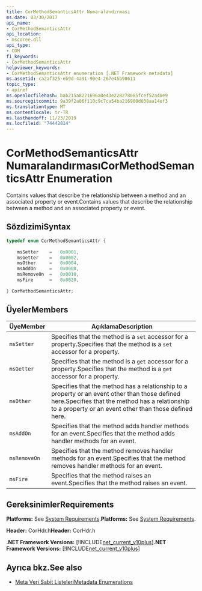```yaml
---
title: CorMethodSemanticsAttr Numaralandırması
ms.date: 03/30/2017
api_name:
- CorMethodSemanticsAttr
api_location:
- mscoree.dll
api_type:
- COM
f1_keywords:
- CorMethodSemanticsAttr
helpviewer_keywords:
- CorMethodSemanticsAttr enumeration [.NET Framework metadata]
ms.assetid: ca2af325-eb9d-4a91-90e4-267e45b98611
topic_type:
- apiref
ms.openlocfilehash: bab215a8221696a0e43e228278085fcef52a40e9
ms.sourcegitcommit: 9a39f2a06f110c9c7ca54ba216900d038aa14ef3
ms.translationtype: MT
ms.contentlocale: tr-TR
ms.lasthandoff: 11/23/2019
ms.locfileid: "74442814"
---
```

# <a name="cormethodsemanticsattr-enumeration"></a><span data-ttu-id="6e187-102">CorMethodSemanticsAttr Numaralandırması</span><span class="sxs-lookup"><span data-stu-id="6e187-102">CorMethodSemanticsAttr Enumeration</span></span>
<span data-ttu-id="6e187-103">Contains values that describe the relationship between a method and an associated property or event.</span><span class="sxs-lookup"><span data-stu-id="6e187-103">Contains values that describe the relationship between a method and an associated property or event.</span></span>  
  
## <a name="syntax"></a><span data-ttu-id="6e187-104">Sözdizimi</span><span class="sxs-lookup"><span data-stu-id="6e187-104">Syntax</span></span>  
  
```cpp  
typedef enum CorMethodSemanticsAttr {  
  
    msSetter    =   0x0001,  
    msGetter    =   0x0002,  
    msOther     =   0x0004,  
    msAddOn     =   0x0008,  
    msRemoveOn  =   0x0010,  
    msFire      =   0x0020,  
  
} CorMethodSemanticsAttr;  
```  
  
## <a name="members"></a><span data-ttu-id="6e187-105">Üyeler</span><span class="sxs-lookup"><span data-stu-id="6e187-105">Members</span></span>  
  
|<span data-ttu-id="6e187-106">Üye</span><span class="sxs-lookup"><span data-stu-id="6e187-106">Member</span></span>|<span data-ttu-id="6e187-107">Açıklama</span><span class="sxs-lookup"><span data-stu-id="6e187-107">Description</span></span>|  
|------------|-----------------|  
|`msSetter`|<span data-ttu-id="6e187-108">Specifies that the method is a `set` accessor for a property.</span><span class="sxs-lookup"><span data-stu-id="6e187-108">Specifies that the method is a `set` accessor for a property.</span></span>|  
|`msGetter`|<span data-ttu-id="6e187-109">Specifies that the method is a `get` accessor for a property.</span><span class="sxs-lookup"><span data-stu-id="6e187-109">Specifies that the method is a `get` accessor for a property.</span></span>|  
|`msOther`|<span data-ttu-id="6e187-110">Specifies that the method has a relationship to a property or an event other than those defined here.</span><span class="sxs-lookup"><span data-stu-id="6e187-110">Specifies that the method has a relationship to a property or an event other than those defined here.</span></span>|  
|`msAddOn`|<span data-ttu-id="6e187-111">Specifies that the method adds handler methods for an event.</span><span class="sxs-lookup"><span data-stu-id="6e187-111">Specifies that the method adds handler methods for an event.</span></span>|  
|`msRemoveOn`|<span data-ttu-id="6e187-112">Specifies that the method removes handler methods for an event.</span><span class="sxs-lookup"><span data-stu-id="6e187-112">Specifies that the method removes handler methods for an event.</span></span>|  
|`msFire`|<span data-ttu-id="6e187-113">Specifies that the method raises an event.</span><span class="sxs-lookup"><span data-stu-id="6e187-113">Specifies that the method raises an event.</span></span>|  
  
## <a name="requirements"></a><span data-ttu-id="6e187-114">Gereksinimler</span><span class="sxs-lookup"><span data-stu-id="6e187-114">Requirements</span></span>  
 <span data-ttu-id="6e187-115">**Platforms:** See [System Requirements](../../../../docs/framework/get-started/system-requirements.md).</span><span class="sxs-lookup"><span data-stu-id="6e187-115">**Platforms:** See [System Requirements](../../../../docs/framework/get-started/system-requirements.md).</span></span>  
  
 <span data-ttu-id="6e187-116">**Header:** CorHdr.h</span><span class="sxs-lookup"><span data-stu-id="6e187-116">**Header:** CorHdr.h</span></span>  
  
 <span data-ttu-id="6e187-117">**.NET Framework Versions:** [!INCLUDE[net_current_v10plus](../../../../includes/net-current-v10plus-md.md)]</span><span class="sxs-lookup"><span data-stu-id="6e187-117">**.NET Framework Versions:** [!INCLUDE[net_current_v10plus](../../../../includes/net-current-v10plus-md.md)]</span></span>  
  
## <a name="see-also"></a><span data-ttu-id="6e187-118">Ayrıca bkz.</span><span class="sxs-lookup"><span data-stu-id="6e187-118">See also</span></span>

- [<span data-ttu-id="6e187-119">Meta Veri Sabit Listeleri</span><span class="sxs-lookup"><span data-stu-id="6e187-119">Metadata Enumerations</span></span>](../../../../docs/framework/unmanaged-api/metadata/metadata-enumerations.md)
